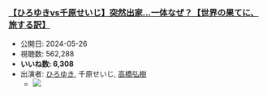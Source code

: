 ### [【ひろゆきvs千原せいじ】突然出家…一体なぜ？【世界の果てに、旅する訳】](https://www.youtube.com/watch?v=IF8q8JbwYxw)
-   公開日: 2024-05-26
-   視聴数: 562,288
-   **いいね数: 6,308**
-   出演者: [ひろゆき](/rehacq_fan/people/ひろゆき "wikilink"), 千原せいじ, [高橋弘樹](/rehacq_fan/people/高橋弘樹 "wikilink")
    - [![](https://img.youtube.com/vi/IF8q8JbwYxw/hqdefault.jpg)](https://www.youtube.com/watch?v=IF8q8JbwYxw)
